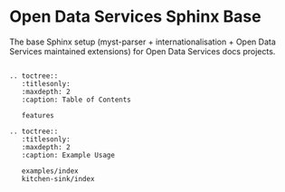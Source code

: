 Open Data Services Sphinx Base
==============================

The base Sphinx setup (myst-parser + internationalisation + Open Data Services maintained extensions) for Open Data Services docs projects.


```{eval-rst}

.. toctree::
   :titlesonly:
   :maxdepth: 2
   :caption: Table of Contents

   features

.. toctree::
   :titlesonly:
   :maxdepth: 2
   :caption: Example Usage

   examples/index
   kitchen-sink/index

```
